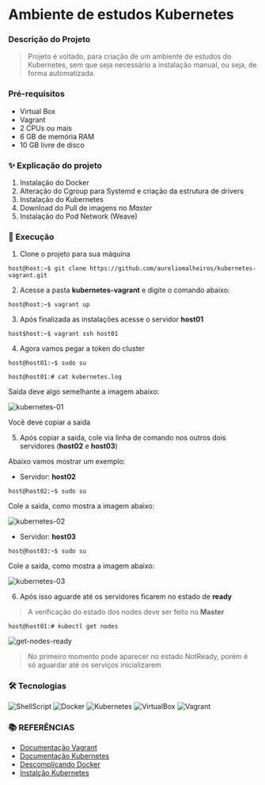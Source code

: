# Ambiente de estudos Kubernetes

### Descrição do Projeto

> Projeto é voltado, para criação de um ambiente de estudos do Kubernetes,
> sem que seja necessário a instalação manual, ou seja, de forma automatizada.


### Pré-requisitos

- Virtual Box
- Vagrant
- 2 CPUs ou mais
- 6 GB de memória RAM
- 10 GB livre de disco

### ✨ Explicação do projeto

1. Instalação do Docker
2. Alteração do Cgroup para Systemd e criação da estrutura de drivers
3. Instalação do Kubernetes
4. Download do Pull de imagens no _Master_
5. Instalação do Pod Network (Weave)


### 🚀 Execução


1. Clone o projeto para sua máquina

```console
host@host:~$ git clone https://github.com/aureliomalheiros/kubernetes-vagrant.git
```

2. Acesse a pasta **kubernetes-vagrant** e digite o comando abaixo:

```console
host@host:~$ vagrant up
```

3. Após finalizada as instalações acesse o servidor **host01**

```console
host$host:~$ vagrant ssh host01
```

4. Agora vamos pegar a token do cluster

```console
host@host01:~$ sudo su
```

```console
host@host01:# cat kubernetes.log
```

Saida deve algo semelhante a imagem abaixo:

![kubernetes-01](https://user-images.githubusercontent.com/12739791/99885728-d0908680-2c15-11eb-83c9-3c66486432a6.png)

Você deve copiar a saida

5. Após copiar a saida, cole via linha de comando nos outros dois servidores (**host02** e **host03**)

Abaixo vamos mostrar um exemplo:

- Servidor: **host02**

```console
host@host02:~$ sudo su
```
Cole a saida, como mostra a imagem abaixo:

![kubernetes-02](https://user-images.githubusercontent.com/12739791/99885811-4d236500-2c16-11eb-90fd-61e33b0f1080.png)

- Servidor: **host03**

```console
host@host03:~$ sudo su
```
Cole a saida, como mostra a imagem abaixo:

![kubernetes-03](https://user-images.githubusercontent.com/12739791/99885821-5a405400-2c16-11eb-92d0-267d89a47eab.png)


6. Após isso aguarde até os servidores ficarem no estado de **ready**
> A verificação do estado dos nodes deve ser feito no **Master**
```console
host@host01:# kubectl get nodes
```
![get-nodes-ready](https://user-images.githubusercontent.com/12739791/97642329-a4715380-1a23-11eb-96d5-b16cd367aa66.png)

> No primeiro momento pode aparecer no estado NotReady,
> porém é só aguardar até os serviços inicializarem

### 🛠 Tecnologias

![ShellScript](https://img.shields.io/badge/-ShellScript-000000?style=for-the-badge&logo=gnu-bash&logoColor=white)
![Docker](https://img.shields.io/badge/-Docker-181717?style=for-the-badge&logo=docker)
![Kubernetes](https://img.shields.io/badge/-Kubernetes-181717?style=for-the-badge&logo=kubernetes)
![VirtualBox](https://img.shields.io/badge/-VirtualBox-181717?style=for-the-badge&logo=virtualbox)
![Vagrant](https://img.shields.io/badge/-Vagrant-181717?style=for-the-badge&logo=vagrant)


### **:books: REFERÊNCIAS**

- [Documentação Vagrant](https://www.vagrantup.com/docs)
- [Documentação Kubernetes](https://kubernetes.io/pt/docs/home/)
- [Descomplicando Docker](https://github.com/badtuxx/DescomplicandoKubernetes)
- [Instalção Kubernetes](https://github.com/leoviana00/kubernetes-install)